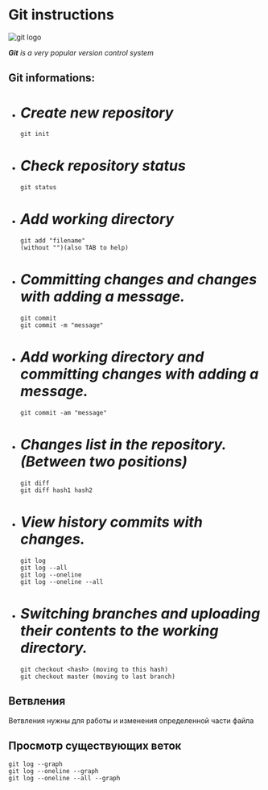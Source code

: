 # **Git instructions**

![git logo](git.jpg)

***Git** is a very popular version control system*

## Git informations:

* # *Create new repository*

      git init

* # *Check repository status*

      git status

* # *Add working directory*

      git add "filename"   
      (without "")(also TAB to help)

* # *Committing changes and changes with adding a message.*


      git commit 
      git commit -m "message"

* # *Add working directory and committing changes with adding a message.*

      git commit -am "message"

* # *Changes list in the repository.(Between two positions)*

      git diff
      git diff hash1 hash2

* # *View history commits with changes.*
      git log
      git log --all
      git log --oneline
      git log --oneline --all

* # *Switching branches and uploading their contents to the working directory.*

      git checkout <hash> (moving to this hash)
      git checkout master (moving to last branch)

## Ветвления
Ветвления нужны для работы и изменения определенной части файла

## Просмотр существующих веток
    git log --graph
    git log --oneline --graph
    git log --oneline --all --graph